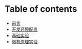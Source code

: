 # Table of contents

* [前言](README.md)
* [开发环境配置](set-up.md)
* [基础实验](prerequisites.md)
* [微机原理实验](microcomputer-experiments.md)

